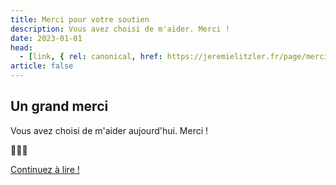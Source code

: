 ```yaml
---
title: Merci pour votre soutien
description: Vous avez choisi de m'aider. Merci !
date: 2023-01-01
head:
  - [link, { rel: canonical, href: https://jeremielitzler.fr/page/merci/ }]
article: false
---
```


## Un grand merci

Vous avez choisi de m'aider aujourd'hui. Merci !

💖💖💖

[Continuez à lire !](../../article)
